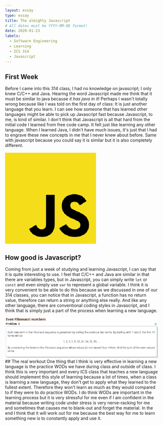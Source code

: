 ```yaml
---
layout: essay
type: essay
title: The almighty Javascript
# All dates must be YYYY-MM-DD format!
date: 2020-01-23
labels:
  - Software Engineering
  - Learning
  - ICS 314
  - Javascript
---
```

## First Week
Before I came into this 314 class, I had no knowledge on javascript; I only knew C/C++ and Java. Hearing the word Javascript made me think that it must be similar to java because *it has java in it*! Perhaps I wasn't totally wrong because like I was told on the first day of class: It is just another language that you learn. I can see how someone that has learned other languages might be able to pick up Javascript fast because Javascript, to me, is kind of similar. I don't think that Javascript is all that hard from the initial code I learned from free code camp. It felt just like learning any other language. When I learned Java, I didn't have much issues, it's just that I had to engrave these new concepts in me that I never knew about before. Same with javascript because you could say it is similar but it is also completely different.

<img class="ui tiny right circular floated image" src="../images/javascript.png">

## How good is Javascript? 
Coming from just a week of studying and learning Javascript, I can say that it is quite interesting to use. I feel that C/C++ and Java are similar in that there are variables types, but in Javascript, you can simply write `let` or `const` and even simply use `var` to represent a global variable. I think it is very convenient to be able to do this because as we discussed in one of our 314 classes, you can notice that in Javascript, a function has no return value, therefore can return a string or anything else really. And like any other language, there are conventional coding styles in Javascript, and I think that is simply just a part of the process when learning a new language. 

<img class="ui centered big rounded image" src="../images/fibonacci.png">
## The real workout
One thing that I think is very effective in learning a new language is the practice WODs we have during class and outside of class. I think this is very important and every ICS class that teaches a new language should implement this style of learning because a lot of times, when a class is learning a new language, they don't get to apply what they learned to the fullest extent. Therefore they won't learn as much as they would compared to if they were to do practice WODs. I do think WODs are important in the learning process but it is very stressful for me even if I am confident in the material because writing code under stress is very nerve-racking for me and sometimes that causes me to blank-out and forget the material. In the end I think that it will work out for me because the best way for me to learn something new is to constantly apply and use it.


